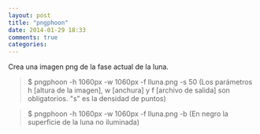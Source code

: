 ```yaml
---
layout: post
title: "pngphoon"
date: 2014-01-29 18:33
comments: true
categories: 
---
```

Crea una imagen png de la fase actual de la luna.

>$ pngphoon -h 1060px -w 1060px -f lluna.png -s 50 (Los parámetros h [altura de la imagen], w [anchura] y f [archivo de salida] son obligatorios. "s" es la densidad de puntos)

>$ pngphoon -h 1060px -w 1060px -f lluna.png -b (En negro la superficie de la luna no iluminada)

